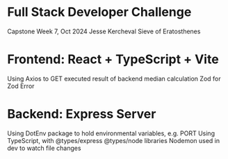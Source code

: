 # Full Stack Developer Challenge

Capstone Week 7, Oct 2024
Jesse Kercheval
Sieve of Eratosthenes

# Frontend: React + TypeScript + Vite

Using Axios to GET executed result of backend median calculation
Zod for Zod Error

# Backend: Express Server

Using DotEnv package to hold environmental variables, e.g. PORT
Using TypeScript, with @types/express @types/node libraries
Nodemon used in dev to watch file changes
